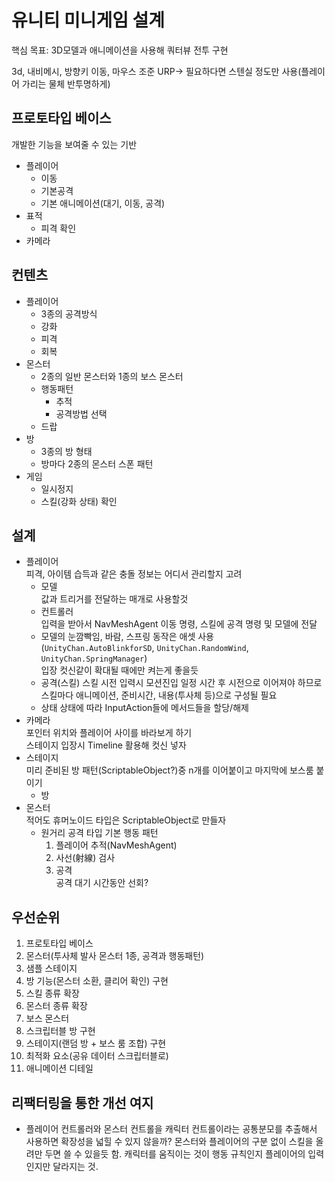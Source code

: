 # 유니티 미니게임 설계

핵심 목표: 3D모델과 애니메이션을 사용해 쿼터뷰 전투 구현

3d, 내비메시, 방향키 이동, 마우스 조준
URP-> 필요하다면 스텐실 정도만 사용(플레이어 가리는 물체 반투명하게)

## 프로토타입 베이스

개발한 기능을 보여줄 수 있는 기반

* 플레이어
  * 이동
  * 기본공격
  * 기본 애니메이션(대기, 이동, 공격)
* 표적
  * 피격 확인
* 카메라

## 컨텐츠

* 플레이어
  * 3종의 공격방식
  * 강화
  * 피격
  * 회복
* 몬스터
  * 2종의 일반 몬스터와 1종의 보스 몬스터
  * 행동패턴
    * 추적
    * 공격방법 선택
  * 드랍
* 방
  * 3종의 방 형태
  * 방마다 2종의 몬스터 스폰 패턴
* 게임
  * 일시정지
  * 스킬(강화 상태) 확인

## 설계

* 플레이어  
  피격, 아이템 습득과 같은 충돌 정보는 어디서 관리할지 고려
  * 모델  
    값과 트리거를 전달하는 매개로 사용할것
  * 컨트롤러  
    입력을 받아서 NavMeshAgent 이동 명령, 스킬에 공격 명령 및 모델에 전달
  * 모델의 눈깜빡임, 바람, 스프링 동작은 애셋 사용(`UnityChan.AutoBlinkforSD`, `UnityChan.RandomWind`, `UnityChan.SpringManager`)  
    입장 컷신같이 확대될 때에만 켜는게 좋을듯
  * 공격(스킬)
    스킬 시전 입력시 모션진입 일정 시간 후 시전으로 이어져야 하므로 스킬마다 애니메이션, 준비시간, 내용(투사체 등)으로 구성될 필요
  * 상태
    상태에 따라 InputAction들에 메서드들을 할당/해제
* 카메라  
  포인터 위치와 플레이어 사이를 바라보게 하기  
  스테이지 입장시 Timeline 활용해 컷신 넣자
* 스테이지  
  미리 준비된 방 패턴(ScriptableObject?)중 n개를 이어붙이고 마지막에 보스룸 붙이기
  * 방
* 몬스터  
  적어도 휴머노이드 타입은 ScriptableObject로 만들자
  * 원거리 공격 타입 기본 행동 패턴  
    1. 플레이어 추적(NavMeshAgent)
    1. 사선(射線) 검사
    1. 공격  
    공격 대기 시간동안 선회?

## 우선순위

1. 프로토타입 베이스
1. 몬스터(투사체 발사 몬스터 1종, 공격과 행동패턴)
1. 샘플 스테이지
1. 방 기능(몬스터 소환, 클리어 확인) 구현
1. 스킬 종류 확장
1. 몬스터 종류 확장
1. 보스 몬스터
1. 스크립터블 방 구현
1. 스테이지(랜덤 방 + 보스 룸 조합) 구현
1. 최적화 요소(공유 데이터 스크립터블로)
1. 애니메이션 디테일

## 리팩터링을 통한 개선 여지

* 플레이어 컨트롤러와 몬스터 컨트롤을 캐릭터 컨트롤이라는 공통분모를 추출해서 사용하면 확장성을 넓힐 수 있지 않을까?
  몬스터와 플레이어의 구분 없이 스킬을 올려만 두면 쓸 수 있을듯 함. 캐릭터를 움직이는 것이 행동 규칙인지 플레이어의 입력인지만 달라지는 것.

